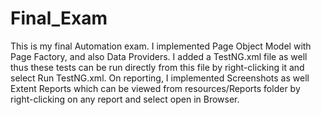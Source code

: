 # Final_Exam
This is my final Automation exam. 
I implemented Page Object Model with Page Factory, and also Data Providers. 
I added a TestNG.xml file as well thus these tests can be run directly from this file by right-clicking it and select Run TestNG.xml.
On reporting, I implemented Screenshots as well Extent Reports which can be viewed from resources/Reports folder by right-clicking on any report and select open in Browser.


